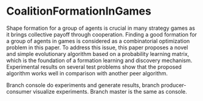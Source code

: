 # CoalitionFormationInGames

Shape formation for a group of agents is crucial in many strategy games as it brings collective payoff through cooperation. Finding a good formation for a group of agents in games is considered as a combinatorial optimization problem in this paper. To address this issue, this paper proposes a novel and simple evolutionary algorithm based on a probability learning matrix, which is the foundation of a formation learning and discovery mechanism. Experimental results on several test problems show that the proposed algorithm works well in
comparison with another peer algorithm.

Branch console do experiments and generate results, branch producer-consumer visualize experiments. Branch master is the same as console.
